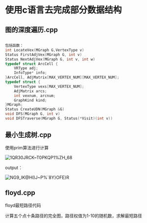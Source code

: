 # 使用c语言去完成部分数据结构
## 图的深度遍历.cpp
```cpp

包括函数：
int LocateVex(MGraph G,VertexType v)
Status FirstAdjVex(MGraph G, int v)
Status NextAdjVex(MGraph G, int v, int w)
typedef struct ArcCell {
    VRType adj;
    InfoType* info;
}ArcCell, AdjMatrix[MAX_VERTEX_NUM][MAX_VERTEX_NUM];
typedef struct {
    VertexType vexs[MAX_VERTEX_NUM];
    AdjMatrix arcs;
    int vexnum, arcnum;
    GraphKind kind;
}MGraph;
Status CreateUDN(MGraph &G)
void DFS(MGraph G, int v)
void DFSTraverse(MGraph G, Status(*Visit)(int v))
```
## 最小生成树.cpp
使用prim算法进行计算

![1QR30JRCK~T0PKQP1%ZH_68](https://user-images.githubusercontent.com/94292494/144560064-e81b721b-2656-4f03-9631-da538487683d.png)

output：

![NG9_IK@HI)J~P%`8Y}OFE}R](https://user-images.githubusercontent.com/94292494/144560138-014e03cc-5ba1-4095-9cd2-51e78fbf8326.png)
## floyd.cpp
floyd最短路径代码

计算五个点十条路径的完全图，路径权值为1-10的随机数，求解最短路径
## 

